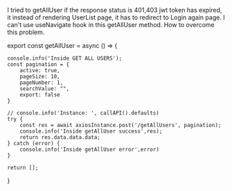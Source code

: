 I tried to getAllUser if the response status is 401,403 jwt token has expired, it instead of rendering UserList page, it has to redirect to Login again page. I can't use useNavigate hook in this getAllUser method. How to overcome this problem.

export const getAllUser = async () => {

    console.info('Inside GET ALL USERS');
    const pagination = {
        active: true,
        pageSize: 10,
        pageNumber: 1,
        searchValue: "",
        export: false
    }

    // console.info('Instance: ', callAPI().defaults)   
    try {
        const res = await axiosInstance.post('/getAllUsers', pagination);
        console.info('Inside getAllUser success',res);
        return res.data.data.data;
    } catch (error) {
        console.info('Inside getAllUser error',error)
    }

    return [];
}


